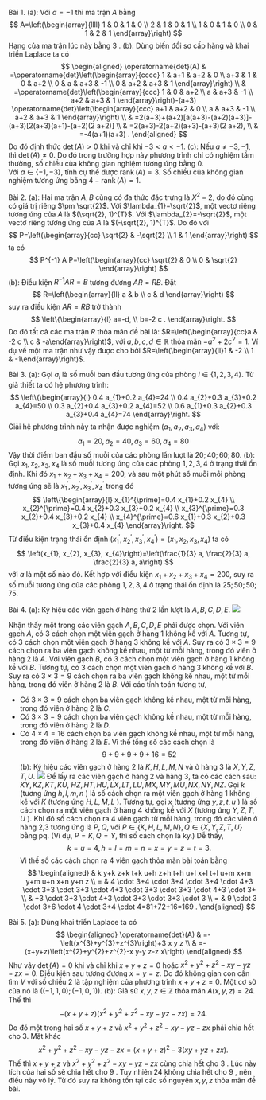 Bài 1.
(a): Với $a=-1$ thì ma trận $A$ bằng
$$
A=\left(\begin{array}{llll}
1 & 0 & 1 & 0 \\
2 & 1 & 0 & 1 \\
1 & 0 & 1 & 0 \\
0 & 1 & 2 & 1
\end{array}\right)
$$
Hạng của ma trận lúc này bằng 3 .
(b): Dùng biến đổi sơ cấp hàng và khai triển Laplace ta có
$$
\begin{aligned}
\operatorname{det}(A) & =\operatorname{det}\left(\begin{array}{cccc}
1 & a+1 & a+2 & 0 \\
a+3 & 1 & 0 & a+2 \\
0 & a & a+3 & -1 \\
0 & a+2 & a+3 & 1
\end{array}\right) \\
& =\operatorname{det}\left(\begin{array}{ccc}
1 & 0 & a+2 \\
a & a+3 & -1 \\
a+2 & a+3 & 1
\end{array}\right)-(a+3) \operatorname{det}\left(\begin{array}{ccc}
a+1 & a+2 & 0 \\
a & a+3 & -1 \\
a+2 & a+3 & 1
\end{array}\right) \\
& =2(a+3)+(a+2)[a(a+3)-(a+2)(a+3)]- (a+3)[2(a+3)(a+1)-(a+2)(2 a+2)] \\
& =2(a+3)-2(a+2)(a+3)-(a+3)(2 a+2), \\
& =-4(a+1)(a+3) .
\end{aligned}
$$
Do đó định thức $\operatorname{det}(A)>0$ khi và chỉ khi $-3<a<-1$.
(c): Nếu $a \neq-3,-1$, thì $\operatorname{det}(A) \neq 0$. Do đó trong trường hợp này phương trình chỉ có nghiệm tầm thường, số chiều của không gian nghiệm tương ứng bằng 0.  
Với $a \in\{-1,-3\}$, tính cụ thể được $\operatorname{rank}(A)=3$. Số chiều của không gian nghiệm tương ứng bằng $4-\operatorname{rank}(A)=1$.

Bài 2.
(a): Hai ma trận $A, B$ cùng có đa thức đặc trưng là $X^{2}-2$, do đó cùng có giá trị riêng $\pm \sqrt{2}$.
Với $\lambda_{1}=\sqrt{2}$, một vectơ riêng tương ứng của $A$ là $(\sqrt{2}, 1)^{T}$.
Với $\lambda_{2}=-\sqrt{2}$, một vectơ riêng tương ứng của $A$ là $(-\sqrt{2}, 1)^{T}$.
Do đó với
$$
P=\left(\begin{array}{cc}
\sqrt{2} & -\sqrt{2} \\
1 & 1
\end{array}\right)
$$
ta có
$$
P^{-1} A P=\left(\begin{array}{cc}
\sqrt{2} & 0 \\
0 & \sqrt{2}
\end{array}\right)
$$
(b): Điều kiện $R^{-1} A R=B$ tương đương $A R=R B$. Đặt
$$
R=\left(\begin{array}{ll}
a & b \\
c & d
\end{array}\right)
$$
suy ra điều kiện $A R=R B$ trở thành
$$
\left\{\begin{array}{l}
a=-d, \\
b=-2 c .
\end{array}\right.
$$
Do đó tất cả các ma trận $R$ thỏa mãn đề bài là: $R=\left(\begin{array}{cc}a & -2 c \\ c & -a\end{array}\right)$, với $a, b, c, d \in \mathbb{R}$ thỏa mãn $-a^{2}+2 c^{2}=1$. Ví dụ về một ma trận như vậy được cho bởi $R=\left(\begin{array}{ll}1 & -2 \\ 1 & -1\end{array}\right)$.

Bài 3.
(a): Gọi $a_{i}$ là số muỗi ban đầu tương ứng của phòng $i \in\{1,2,3,4\}$. Từ giả thiết ta có hệ phương trình:
$$
\left\{\begin{array}{l}
0.4 a_{1}+0.2 a_{4}=24 \\
0.4 a_{2}+0.3 a_{3}+0.2 a_{4}=50 \\
0.3 a_{2}+0.4 a_{3}+0.2 a_{4}=52 \\
0.6 a_{1}+0.3 a_{2}+0.3 a_{3}+0.4 a_{4}=74
\end{array}\right.
$$
Giải hệ phương trình này ta nhận được nghiệm $\left(a_{1}, a_{2}, a_{3}, a_{4}\right)$ với:
$$
a_{1}=20, a_{2}=40, a_{3}=60, a_{4}=80
$$
Vậy thời điểm ban đầu số muỗi của các phòng lần lượt là $20 ; 40 ; 60 ; 80$.
(b): Gọi $x_{1}, x_{2}, x_{3}, x_{4}$ là số muỗi tương ứng của các phòng $1,2,3,4$ ở trạng thái ổn định. Khi đó $x_{1}+x_{2}+x_{3}+x_{4}=200$, và sau một phút số muỗi mỗi phòng tương ứng sẽ là $x_{1}^{\prime}, x_{2}^{\prime}, x_{3}^{\prime}, x_{4}^{\prime}$ trong đó
$$
\left\{\begin{array}{l}
x_{1}^{\prime}=0.4 x_{1}+0.2 x_{4} \\
x_{2}^{\prime}=0.4 x_{2}+0.3 x_{3}+0.2 x_{4} \\
x_{3}^{\prime}=0.3 x_{2}+0.4 x_{3}+0.2 x_{4} \\
x_{4}^{\prime}=0.6 x_{1}+0.3 x_{2}+0.3 x_{3}+0.4 x_{4}
\end{array}\right.
$$
Từ điều kiện trạng thái ổn định $\left(x_{1}^{\prime}, x_{2}^{\prime}, x_{3}^{\prime}, x_{4}^{\prime}\right)=\left(x_{1}, x_{2}, x_{3}, x_{4}\right)$ ta có
$$
\left(x_{1}, x_{2}, x_{3}, x_{4}\right)=\left(\frac{1}{3} a, \frac{2}{3} a, \frac{2}{3} a, a\right)
$$
với $a$ là một số nào đó. Kết hợp với điều kiện $x_{1}+x_{2}+x_{3}+x_{4}=200$, suy ra số muỗi tương ứng của các phòng $1,2,3,4$ ở trạng thái ổn định là $25 ; 50 ; 50 ; 75$.

Bài 4.
(a): Ký hiệu các viên gạch ở hàng thứ 2 lần lượt là $A, B, C, D, E$.
![](https://cdn.mathpix.com/cropped/2025_07_02_192ec19386869b40ea08g-06.jpg?height=312&width=1100&top_left_y=2248&top_left_x=484)

Nhận thấy một trong các viên gạch $A, B, C, D, E$ phải được chọn.
Với viên gạch $A$, có 3 cách chọn một viên gạch ở hàng 1 không kề với $A$. Tương tự, có 3 cách chọn một viên gạch ở hàng 3 không kề với $A$. Suy ra có $3 \times 3=9$ cách chọn ra ba viên gạch không kề nhau, một từ mỗi hàng, trong đó viên ở hàng 2 là $A$.
Với viên gạch $B$, có 3 cách chọn một viên gạch ở hàng 1 không kề với $B$. Tương tự, có 3 cách chọn một viên gạch ở hàng 3 không kề với $B$. Suy ra có $3 \times 3=9$ cách chọn ra ba viên gạch không kề nhau, một từ mỗi hàng, trong đó viên ở hàng 2 là $B$.
Với các tính toán tương tự,
- Có $3 \times 3=9$ cách chọn ba viên gạch không kề nhau, một từ mỗi hàng, trong đó viên ở hàng 2 là $C$.
- Có $3 \times 3=9$ cách chọn ba viên gạch không kề nhau, một từ mỗi hàng, trong đó viên ở hàng 2 là $D$.
- Có $4 \times 4=16$ cách chọn ba viên gạch không kề nhau, một từ mỗi hàng, trong đó viên ở hàng 2 là $E$.
Vì thế tổng số các cách chọn là
$$
9+9+9+9+16=52
$$
(b): Ký hiệu các viên gạch ở hàng 2 là $K, H, L, M, N$ và ở hàng 3 là $X, Y, Z, T, U$.
![](https://cdn.mathpix.com/cropped/2025_07_02_192ec19386869b40ea08g-07.jpg?height=418&width=1109&top_left_y=1656&top_left_x=482)
Để lấy ra các viên gạch ở hàng 2 và hàng 3, ta có các cách sau: $K Y, K Z, K T, K U$, $H Z, H T, H U, L X, L T, L U, M X, M Y, M U, N X, N Y, N Z$.
Gọi $k$ (tương ứng $h, l, m, n$ ) là số cách chọn ra một viên gạch ở hàng 1 không kề với $K$ (tương ứng $H, L, M, L$ ).
Tương tự, gọi $x$ (tương ứng $y, z, t, u$ ) là số cách chọn ra một viên gạch ở hàng 4 không kề với $X$ (tương ứng $Y, Z, T, U$ ).
Khi đó số cách chọn ra 4 viên gạch từ mỗi hàng, trong đó các viên ở hàng 2,3 tương ứng là $P, Q$, với $P \in\{K, H, L, M, N\}, Q \in\{X, Y, Z, T, U\}$ bằng pq. (Ví dụ, $P=K, Q=Y$, thì số cách chọn là ky.)
Dễ thấy,
$$
k=u=4, h=l=m=n=x=y=z=t=3 \text {. }
$$
Vì thế số các cách chọn ra 4 viên gạch thỏa mãn bài toán bằng
$$
\begin{aligned}
& k y+k z+k t+k u+h z+h t+h u+l x+l t+l u+m x+m y+m u+n x+n y+n z \\
= & 4 \cdot 3+4 \cdot 3+4 \cdot 3+4 \cdot 4+3 \cdot 3+3 \cdot 3+3 \cdot 4+3 \cdot 3+3 \cdot 3+3 \cdot 4+3 \cdot 3+ \\
& +3 \cdot 3+3 \cdot 4+3 \cdot 3+3 \cdot 3+3 \cdot 3 \\
= & 9 \cdot 3 \cdot 3+6 \cdot 4 \cdot 3+4 \cdot 4=81+72+16=169 .
\end{aligned}
$$

Bài 5.
(a): Dùng khai triển Laplace ta có
$$
\begin{aligned}
\operatorname{det}(A) & =-\left(x^{3}+y^{3}+z^{3}\right)+3 x y z \\
& =-(x+y+z)\left(x^{2}+y^{2}+z^{2}-x y-y z-z x\right)
\end{aligned}
$$
Như vậy $\operatorname{det}(A)=0$ khi và chỉ khi $x+y+z=0$ hoặc $x^{2}+y^{2}+z^{2}-x y-y z-z x=0$. Điều kiện sau tương đương $x=y=z$. Do đó không gian con cần tìm $V$ với số chiều 2 là tập nghiệm của phương trình $x+y+z=0$. Một cơ sở của nó là $((-1,1,0) ;(-1,0,1))$.
(b): Giả sử $x, y, z \in \mathbb{Z}$ thỏa mãn $A(x, y, z)=24$. Thế thì
$$
-(x+y+z)\left(x^{2}+y^{2}+z^{2}-x y-y z-z x\right)=24 .
$$
Do đó một trong hai số $x+y+z$ và $x^{2}+y^{2}+z^{2}-x y-y z-z x$ phải chia hết cho 3. Mặt khác
$$
x^{2}+y^{2}+z^{2}-x y-y z-z x=(x+y+z)^{2}-3(x y+y z+z x) .
$$
Thế thì $x+y+z$ và $x^{2}+y^{2}+z^{2}-x y-y z-z x$ cùng chia hết cho 3 . Lúc này tích của hai số sẽ chia hết cho 9 . Tuy nhiên 24 không chia hết cho 9 , nên điều này vô lý. Từ đó suy ra không tồn tại các số nguyên $x, y, z$ thỏa mãn đề bài.
